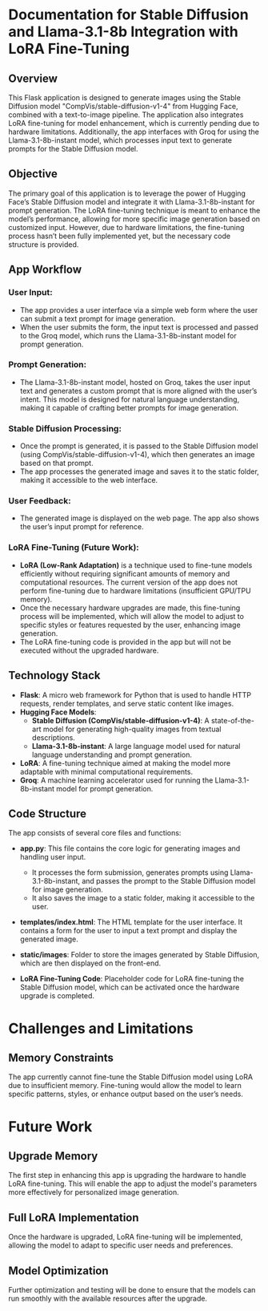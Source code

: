 # Documentation for Stable Diffusion and Llama-3.1-8b Integration with LoRA Fine-Tuning

## Overview
This Flask application is designed to generate images using the Stable Diffusion model "CompVis/stable-diffusion-v1-4" from Hugging Face, combined with a text-to-image pipeline. The application also integrates LoRA fine-tuning for model enhancement, which is currently pending due to hardware limitations. Additionally, the app interfaces with Groq for using the Llama-3.1-8b-instant model, which processes input text to generate prompts for the Stable Diffusion model.

## Objective
The primary goal of this application is to leverage the power of Hugging Face’s Stable Diffusion model and integrate it with Llama-3.1-8b-instant for prompt generation. The LoRA fine-tuning technique is meant to enhance the model’s performance, allowing for more specific image generation based on customized input. However, due to hardware limitations, the fine-tuning process hasn’t been fully implemented yet, but the necessary code structure is provided.

## App Workflow

### User Input:
- The app provides a user interface via a simple web form where the user can submit a text prompt for image generation.
- When the user submits the form, the input text is processed and passed to the Groq model, which runs the Llama-3.1-8b-instant model for prompt generation.

### Prompt Generation:
- The Llama-3.1-8b-instant model, hosted on Groq, takes the user input text and generates a custom prompt that is more aligned with the user’s intent. This model is designed for natural language understanding, making it capable of crafting better prompts for image generation.

### Stable Diffusion Processing:
- Once the prompt is generated, it is passed to the Stable Diffusion model (using CompVis/stable-diffusion-v1-4), which then generates an image based on that prompt.
- The app processes the generated image and saves it to the static folder, making it accessible to the web interface.

### User Feedback:
- The generated image is displayed on the web page. The app also shows the user’s input prompt for reference.

### LoRA Fine-Tuning (Future Work):
- **LoRA (Low-Rank Adaptation)** is a technique used to fine-tune models efficiently without requiring significant amounts of memory and computational resources. The current version of the app does not perform fine-tuning due to hardware limitations (insufficient GPU/TPU memory).
- Once the necessary hardware upgrades are made, this fine-tuning process will be implemented, which will allow the model to adjust to specific styles or features requested by the user, enhancing image generation.
- The LoRA fine-tuning code is provided in the app but will not be executed without the upgraded hardware.

## Technology Stack

- **Flask**: A micro web framework for Python that is used to handle HTTP requests, render templates, and serve static content like images.
- **Hugging Face Models**:
  - **Stable Diffusion (CompVis/stable-diffusion-v1-4)**: A state-of-the-art model for generating high-quality images from textual descriptions.
  - **Llama-3.1-8b-instant**: A large language model used for natural language understanding and prompt generation.
- **LoRA**: A fine-tuning technique aimed at making the model more adaptable with minimal computational requirements.
- **Groq**: A machine learning accelerator used for running the Llama-3.1-8b-instant model for prompt generation.

## Code Structure

The app consists of several core files and functions:

- **app.py**: This file contains the core logic for generating images and handling user input.
  - It processes the form submission, generates prompts using Llama-3.1-8b-instant, and passes the prompt to the Stable Diffusion model for image generation.
  - It also saves the image to a static folder, making it accessible to the user.

- **templates/index.html**: The HTML template for the user interface. It contains a form for the user to input a text prompt and display the generated image.

- **static/images**: Folder to store the images generated by Stable Diffusion, which are then displayed on the front-end.

- **LoRA Fine-Tuning Code**: Placeholder code for LoRA fine-tuning the Stable Diffusion model, which can be activated once the hardware upgrade is completed.

# Challenges and Limitations

## Memory Constraints
The app currently cannot fine-tune the Stable Diffusion model using LoRA due to insufficient memory. Fine-tuning would allow the model to learn specific patterns, styles, or enhance output based on the user’s needs.



# Future Work

## Upgrade Memory
The first step in enhancing this app is upgrading the hardware to handle LoRA fine-tuning. This will enable the app to adjust the model's parameters more effectively for personalized image generation.

## Full LoRA Implementation
Once the hardware is upgraded, LoRA fine-tuning will be implemented, allowing the model to adapt to specific user needs and preferences.

## Model Optimization
Further optimization and testing will be done to ensure that the models can run smoothly with the available resources after the upgrade.

